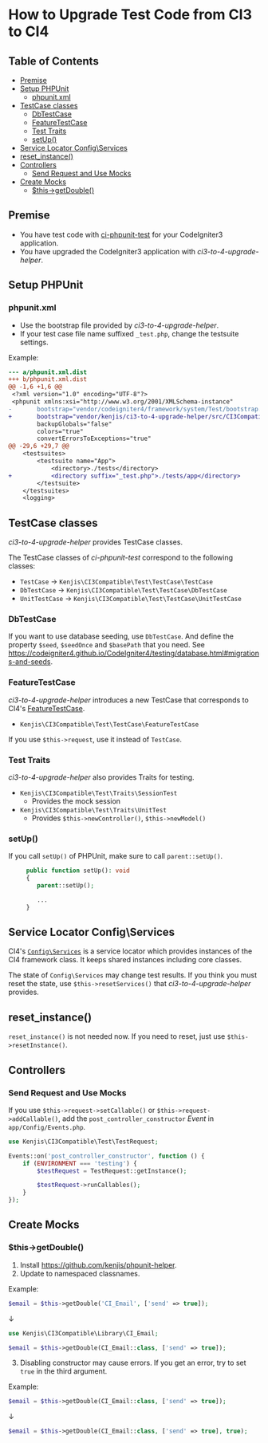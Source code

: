 # How to Upgrade Test Code from CI3 to CI4

## Table of Contents

<!-- START doctoc generated TOC please keep comment here to allow auto update -->
<!-- DON'T EDIT THIS SECTION, INSTEAD RE-RUN doctoc TO UPDATE -->

- [Premise](#premise)
- [Setup PHPUnit](#setup-phpunit)
  - [phpunit.xml](#phpunitxml)
- [TestCase classes](#testcase-classes)
  - [DbTestCase](#dbtestcase)
  - [FeatureTestCase](#featuretestcase)
  - [Test Traits](#test-traits)
  - [setUp()](#setup)
- [Service Locator Config\Services](#service-locator-config%5Cservices)
- [reset_instance()](#reset_instance)
- [Controllers](#controllers)
  - [Send Request and Use Mocks](#send-request-and-use-mocks)
- [Create Mocks](#create-mocks)
  - [$this->getDouble()](#this-getdouble)

<!-- END doctoc generated TOC please keep comment here to allow auto update -->

## Premise

- You have test code with [ci-phpunit-test](https://github.com/kenjis/ci-phpunit-test) for your CodeIgniter3 application.
- You have upgraded the CodeIgniter3 application with *ci3-to-4-upgrade-helper*.

## Setup PHPUnit

### phpunit.xml

- Use the bootstrap file provided by *ci3-to-4-upgrade-helper*.
- If your test case file name suffixed `_test.php`, change the testsuite settings.

Example:
```diff
--- a/phpunit.xml.dist
+++ b/phpunit.xml.dist
@@ -1,6 +1,6 @@
 <?xml version="1.0" encoding="UTF-8"?>
 <phpunit xmlns:xsi="http://www.w3.org/2001/XMLSchema-instance"
-       bootstrap="vendor/codeigniter4/framework/system/Test/bootstrap.php"
+       bootstrap="vendor/kenjis/ci3-to-4-upgrade-helper/src/CI3Compatible/Test/bootstrap.php"
        backupGlobals="false"
        colors="true"
        convertErrorsToExceptions="true"
@@ -29,6 +29,7 @@
    <testsuites>
        <testsuite name="App">
            <directory>./tests</directory>
+           <directory suffix="_test.php">./tests/app</directory>
        </testsuite>
    </testsuites>
    <logging>
```

## TestCase classes

*ci3-to-4-upgrade-helper* provides TestCase classes. 

The TestCase classes of *ci-phpunit-test* correspond to the following classes:
- `TestCase` → `Kenjis\CI3Compatible\Test\TestCase\TestCase`
- `DbTestCase` → `Kenjis\CI3Compatible\Test\TestCase\DbTestCase`
- `UnitTestCase` → `Kenjis\CI3Compatible\Test\TestCase\UnitTestCase`

### DbTestCase

If you want to use database seeding, use `DbTestCase`. And define the property `$seed`, `$seedOnce` and `$basePath` that you need. See <https://codeigniter4.github.io/CodeIgniter4/testing/database.html#migrations-and-seeds>.

### FeatureTestCase

*ci3-to-4-upgrade-helper* introduces a new TestCase that corresponds to CI4's [FeatureTestCase](https://codeigniter4.github.io/CodeIgniter4/testing/feature.html#the-test-class).

- `Kenjis\CI3Compatible\Test\TestCase\FeatureTestCase`

If you use `$this->request`, use it instead of `TestCase`.

### Test Traits

*ci3-to-4-upgrade-helper* also provides Traits for testing.

- `Kenjis\CI3Compatible\Test\Traits\SessionTest`
  - Provides the mock session
- `Kenjis\CI3Compatible\Test\Traits\UnitTest`
  - Provides `$this->newController()`, `$this->newModel()`

### setUp()

If you call `setUp()` of PHPUnit, make sure to call `parent::setUp()`.

```php
     public function setUp(): void
     {
        parent::setUp();

        ...
     }
```

## Service Locator Config\Services

CI4's [`Config\Services`](https://codeigniter4.github.io/CodeIgniter4/concepts/services.html) is a service locator which provides instances of the CI4 framework class. It keeps shared instances including core classes.

The state of `Config\Services` may change test results. If you think you must reset the state, use `$this->resetServices()` that *ci3-to-4-upgrade-helper* provides.

## reset_instance()

`reset_instance()` is not needed now. If you need to reset, just use `$this->resetInstance()`.

## Controllers

### Send Request and Use Mocks

If you use `$this->request->setCallable()` or `$this->request->addCallable()`, add the `post_controller_constructor` *Event* in `app/Config/Events.php`.

```php
use Kenjis\CI3Compatible\Test\TestRequest;

Events::on('post_controller_constructor', function () {
    if (ENVIRONMENT === 'testing') {
        $testRequest = TestRequest::getInstance();

        $testRequest->runCallables();
    }
});
```

## Create Mocks

### $this->getDouble()

1. Install <https://github.com/kenjis/phpunit-helper>.
2. Update to namespaced classnames.

Example:
```php
$email = $this->getDouble('CI_Email', ['send' => true]);
```
↓
```php
use Kenjis\CI3Compatible\Library\CI_Email;

$email = $this->getDouble(CI_Email::class, ['send' => true]);
```

3. Disabling constructor may cause errors. If you get an error, try to set `true` in the third argument.

Example:
```php
$email = $this->getDouble(CI_Email::class, ['send' => true]);
```
↓
```php
$email = $this->getDouble(CI_Email::class, ['send' => true], true);
```
